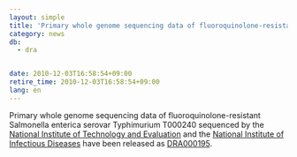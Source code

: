 ```yaml
---
layout: simple
title: 'Primary whole genome sequencing data of fluoroquinolone-resistant Salmonella enterica is released.'
category: news
db:
  - dra


date: 2010-12-03T16:58:54+09:00
retire_time: 2010-12-03T16:58:54+09:00
lang: en
---
```


Primary whole genome sequencing data of fluoroquinolone-resistant Salmonella enterica serovar Typhimurium T000240 sequenced by the <a href="http://www.bio.nite.go.jp/e/index.html">National Institute of Technology and Evaluation</a> and the <a href="http://www.nih.go.jp/niid/en/">National Institute of Infectious Diseases</a> have been released as <a href="http://ddbj.nig.ac.jp/DRASearch/submission?acc=DRA000195">DRA000195</a>.
